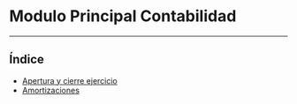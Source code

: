 # Modulo Principal Contabilidad
----------------------

## Índice

  * [Apertura y cierre ejercicio](./apertura_cierre_ejercicio/aperturacierre.md)
  * [Amortizaciones](./amortizaciones/amortizaciones.md)
